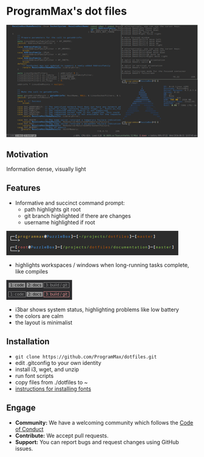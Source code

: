 # ProgramMax's dot files

![Screenshot](/documentation/screenshot.png)

## Motivation

Information dense, visually light

## Features

* Informative and succinct command prompt:
    * path highlights git root
    * git branch highlighted if there are changes
    * username highlighted if root

![Command prompt](/documentation/prompt.png)

* highlights workspaces / windows when long-running tasks complete, like compiles

![Highlited workspace](/documentation/long-running-highlight.png)

* i3bar shows system status, highlighting problems like low battery
* the colors are calm
* the layout is minimalist

## Installation

* ```git clone https://github.com/ProgramMax/dotfiles.git```
* edit .gitconfig to your own identity
* install i3, wget, and unzip
* run font scripts
* copy files from ./dotfiles to ~
* [instructions for installing fonts](/documentation/font-installation.md)

## Engage

* **Community:** We have a welcoming community which follows the [Code of Conduct](/code_of_conduct.md)
* **Contribute:** We accept pull requests.
* **Support:** You can report bugs and request changes using GitHub issues.
